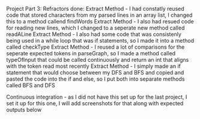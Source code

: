 Project Part 3:
Refractors done:
Extract Method - I had constatly reused code that stored characters from my parsed lines in an array list, I changed this to a method callend findWords
Extract Method - I also had resued code for reading new lines, which I changed to a seperate new method called readALine
Extract Method - I also had some code that was consistenly being used in a while loop that was if statements, so I made it into a method called checkType
Extract Method - I reused a lot of comparisons for the seperate expected tokens in parseGraph, so I made a method called typeOfInput that could be called continuously and return an int that
aligns with the token read most recently
Extract Method - I simply made an if statement that would choose between my DFS and BFS and copied and pasted the code into the if and else, so I put both into separate methods called BFS and DFS



Continuous integration - as I did not have this set up for the last project, I set it up for this one, I will add screenshots for that along with expected outputs below 
